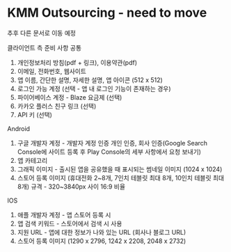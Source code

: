 # KMM Outsourcing - need to move

추후 다른 문서로 이동 예정

클라이언트 측 준비 사항
공통
1. 개인정보처리 방침(pdf + 링크), 이용약관(pdf)
2. 이메일, 전화번호, 웹사이트
3. 앱 이름, 간단한 설명, 자세한 설명, 앱 아이콘 (512 x 512)
4. 로그인 가능 계정 (선택 - 앱 내 로그인 기능이 존재하는 경우)
5. 파이어베이스 계정 - Blaze 요금제 (선택)
6. 카카오 플러스 친구 링크 (선택)
7. API 키 (선택)

Android
1. 구글 개발자 계정 - 개발자 계정 인증
   개인 인증, 회사 인증(Google Search Console에 사이트 등록 후 Play Console의 세부 사항에서 요청 보내기)
2. 앱 카테고리
3. 그래픽 이미지 - 출시된 앱을 공유했을 때 표시되는 썸네일 이미지 (1024 x 1024)
4. 스토어 등록 이미지 (휴대전화 2~8개, 7인치 테블릿 최대 8개, 10인치 테블릿 최대 8개)
    규격 - 320~3840px 사이 16:9 비율

IOS
1. 애플 개발자 계정 - 앱 스토어 등록 시
2. 앱 검색 키워드 - 스토어에서 검색 시 사용
3. 지원 URL - 앱에 대한 정보가 나와 있는 URL (회사나 블로그 URL)
4. 스토어 등록 이미지 (1290 x 2796, 1242 x 2208, 2048 x 2732)